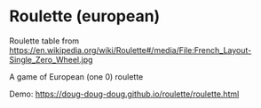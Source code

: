 # Roulette (european)

Roulette table from https://en.wikipedia.org/wiki/Roulette#/media/File:French_Layout-Single_Zero_Wheel.jpg

A game of European (one 0) roulette

Demo: https://doug-doug-doug.github.io/roulette/roulette.html
